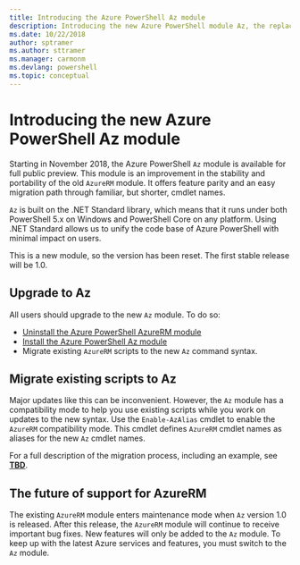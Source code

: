 ```yaml
---
title: Introducing the Azure PowerShell Az module
description: Introducing the new Azure PowerShell module Az, the replacement for the AzureRM module.
ms.date: 10/22/2018
author: sptramer
ms.author: sttramer
ms.manager: carmonm
ms.devlang: powershell
ms.topic: conceptual
---
```

# Introducing the new Azure PowerShell Az module

Starting in November 2018, the Azure PowerShell `Az` module is available for full public preview.
This module is an improvement in the stability and portability of the old `AzureRM` module. It
offers feature parity and an easy migration path through familiar, but shorter, cmdlet names.

`Az` is built on the .NET Standard library, which means that it runs under both PowerShell 5.x on
Windows and PowerShell Core on any platform. Using .NET Standard allows us to unify the code base of Azure
PowerShell with minimal impact on users.

This is a new module, so the version has been reset. The first stable release will be 1.0.

## Upgrade to Az

All users should upgrade to the new `Az` module. To do so:

* [Uninstall the Azure PowerShell AzureRM module](/powershell/azure/uninstall-azurerm-ps?view=azurermps-6.11.0)
* [Install the Azure PowerShell Az module](/powershell/azure/install-azurerm-ps?view=azureazps-0.5.0)
* Migrate existing `AzureRM` scripts to the new `Az` command syntax.

## Migrate existing scripts to Az

Major updates like this can be inconvenient. However, the `Az` module has a compatibility mode to
help you use existing scripts while you work on updates to the new syntax. Use the
`Enable-AzAlias` cmdlet to enable the `AzureRM` compatibility mode. This cmdlet defines
`AzureRM` cmdlet names as aliases for the new `Az` cmdlet names.

For a full description of the migration process, including an example, see [__TBD__](link-tbd.md).

## The future of support for AzureRM

The existing `AzureRM` module enters maintenance mode when `Az` version 1.0 is released. After this
release, the `AzureRM` module will continue to receive important bug fixes. New features will only
be added to the `Az` module. To keep up with the latest Azure services and features, you must
switch to the `Az` module.
